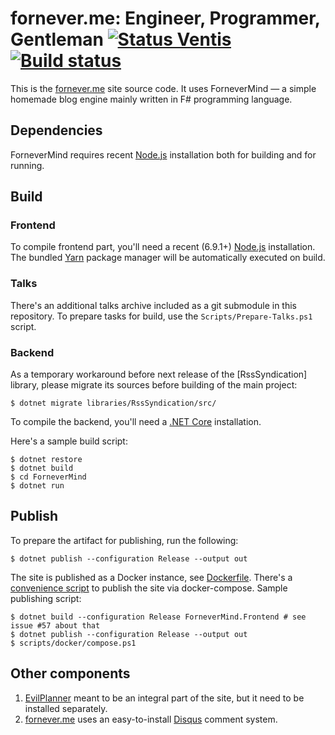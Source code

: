 fornever.me: Engineer, Programmer, Gentleman [![Status Ventis](https://img.shields.io/badge/status-ventis-yellow.svg)](https://github.com/ForNeVeR/andivionian-status-classifier) [![Build status](https://ci.appveyor.com/api/projects/status/dh7qx27hrjs8chp3/branch/develop?svg=true)](https://ci.appveyor.com/project/ForNeVeR/fornever-me/branch/develop)
============================================

This is the [fornever.me][] site source code. It uses ForneverMind — a simple
homemade blog engine mainly written in F# programming language.

Dependencies
------------

ForneverMind requires recent [Node.js][node-js] installation both for building
and for running.

Build
-----

### Frontend

To compile frontend part, you'll need a recent (6.9.1+) [Node.js][node-js]
installation. The bundled [Yarn][yarn] package manager will be automatically
executed on build.

### Talks

There's an additional talks archive included as a git submodule in this
repository. To prepare tasks for build, use the `Scripts/Prepare-Talks.ps1`
script.

### Backend

As a temporary workaround before next release of the [RssSyndication] library,
please migrate its sources before building of the main project:

```console
$ dotnet migrate libraries/RssSyndication/src/
```

To compile the backend, you'll need a [.NET Core][dotnet-core] installation.

Here's a sample build script:

```console
$ dotnet restore
$ dotnet build
$ cd ForneverMind
$ dotnet run
```

Publish
-------

To prepare the artifact for publishing, run the following:

```console
$ dotnet publish --configuration Release --output out
```

The site is published as a Docker instance, see [Dockerfile][dockerfile].
There's a [convenience script][compose.ps1] to publish the site via
docker-compose. Sample publishing script:

```console
$ dotnet build --configuration Release ForneverMind.Frontend # see issue #57 about that
$ dotnet publish --configuration Release --output out
$ scripts/docker/compose.ps1
```

Other components
----------------

1. [EvilPlanner][evil-planner] meant to be an integral part of the site, but it
   need to be installed separately.
2. [fornever.me][] uses an easy-to-install [Disqus][disqus] comment system.

[dockerfile]: scripts/docker/Dockerfile
[compose.ps1]: scripts/docker/compose.ps1

[disqus]: https://disqus.com/
[dotnet-core]: https://www.microsoft.com/net/core
[evil-planner]: https://github.com/ForNeVeR/EvilPlanner
[fornever.me]: https://fornever.me/
[node-js]: https://nodejs.org/
[yarn]: https://yarnpkg.com/

